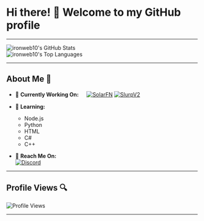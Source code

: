 # Hi there! 👋 Welcome to my GitHub profile

---

![ironweb10's GitHub Stats](https://github-readme-stats.vercel.app/api?username=ironweb10&theme=highcontrast&show_icons=true&hide_border=true&count_private=false)  
![ironweb10's Top Languages](https://github-readme-stats.vercel.app/api/top-langs/?username=ironweb10&theme=highcontrast&show_icons=true&hide_border=true&layout=compact)

---

## About Me 🚀

- 🔭 **Currently Working On:**
ㅤ
[![SolarFN](https://cdn.discordapp.com/avatars/1142920642111488163/a3d98ba42a56e60d39a236c564162354.webp?size=48)](https://dsc.gg/solarfnv2)  [![SlurpV2](https://cdn.discordapp.com/avatars/1136992916481523733/6290a11850aedb4a9481afbf9304b821.png?size=48)](https://discord.com/oauth2/authorize?client_id=1136992916481523733)
ㅤ


- 🌱 **Learning:**  
  - Node.js  
  - Python  
  - HTML  
  - C#  
  - C++

- 💬 **Reach Me On:**  
  [![Discord](https://img.shields.io/badge/Discord-7289DA?style=for-the-badge&logo=discord&logoColor=white)](https://dsc.gg/iron-web10)


---

## Profile Views 🔍
![Profile Views](https://komarev.com/ghpvc/?username=ironweb10)

---
